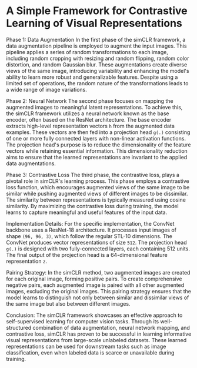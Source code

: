 # A Simple Framework for Contrastive Learning of Visual Representations

Phase 1: Data Augmentation
In the first phase of the simCLR framework, a data augmentation pipeline is employed to augment the input images. This pipeline applies a series of random transformations to each image, including random cropping with resizing and random flipping, random color distortion, and random Gaussian blur. These augmentations create diverse views of the same image, introducing variability and enhancing the model's ability to learn more robust and generalizable features. Despite using a limited set of operations, the random nature of the transformations leads to a wide range of image variations.

Phase 2: Neural Network
The second phase focuses on mapping the augmented images to meaningful latent representations. To achieve this, the simCLR framework utilizes a neural network known as the base encoder, often based on the ResNet architecture. The base encoder extracts high-level representation vectors `h` from the augmented data examples. These vectors are then fed into a projection head `g(.)` consisting of one or more fully connected layers with non-linear activation functions. The projection head's purpose is to reduce the dimensionality of the feature vectors while retaining essential information. This dimensionality reduction aims to ensure that the learned representations are invariant to the applied data augmentations.

Phase 3: Contrastive Loss
The third phase, the contrastive loss, plays a pivotal role in simCLR's learning process. This phase employs a contrastive loss function, which encourages augmented views of the same image to be similar while pushing augmented views of different images to be dissimilar. The similarity between representations is typically measured using cosine similarity. By maximizing the contrastive loss during training, the model learns to capture meaningful and useful features of the input data.

Implementation Details:
For the specific implementation, the ConvNet backbone uses a ResNet-18 architecture. It processes input images of shape `(96, 96, 3)`, which follow the regular STL-10 dimensions. The ConvNet produces vector representations of size `512`. The projection head `g(.)` is designed with two fully-connected layers, each containing 512 units. The final output of the projection head is a 64-dimensional feature representation `z`.

Pairing Strategy:
In the simCLR method, two augmented images are created for each original image, forming positive pairs. To create comprehensive negative pairs, each augmented image is paired with all other augmented images, excluding the original images. This pairing strategy ensures that the model learns to distinguish not only between similar and dissimilar views of the same image but also between different images.

Conclusion:
The simCLR framework showcases an effective approach to self-supervised learning for computer vision tasks. Through its well-structured combination of data augmentation, neural network mapping, and contrastive loss, simCLR has proven to be successful in learning informative visual representations from large-scale unlabeled datasets. These learned representations can be used for downstream tasks such as image classification, even when labeled data is scarce or unavailable during training.
